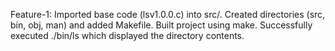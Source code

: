 Feature-1: Imported base code (lsv1.0.0.c) into src/. Created directories (src, bin, obj, man) and added Makefile. Built project using make. Successfully executed ./bin/ls which displayed the directory contents.
